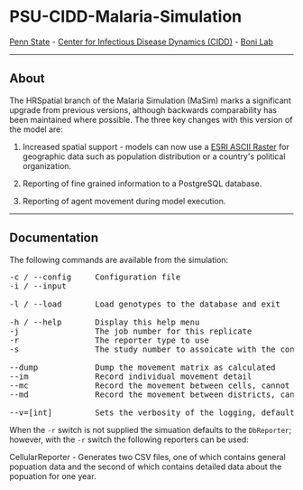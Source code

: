# PSU-CIDD-Malaria-Simulation

[Penn State](https://www.psu.edu/) - [Center for Infectious Disease Dynamics (CIDD)](https://www.huck.psu.edu/institutes-and-centers/center-for-infectious-disease-dynamics) - [Boni Lab](http://mol.ax/)

---

## About

The HRSpatial branch of the Malaria Simulation (MaSim) marks a significant upgrade from previous versions, although backwards comparability has been maintained where possible. The three key changes with this version of the model are:

1. Increased spatial support - models can now use a [ESRI ASCII Raster](http://resources.esri.com/help/9.3/arcgisengine/java/GP_ToolRef/spatial_analyst_tools/esri_ascii_raster_format.htm) for geographic data such as population distribution or a country's political organization.

2. Reporting of fine grained information to a PostgreSQL database.

3. Reporting of agent movement during model execution.

---

## Documentation

The following commands are available from the simulation:
<pre>
-c / --config     Configuration file       
-i / --input

-l / --load       Load genotypes to the database and exit

-h / --help       Display this help menu
-j                The job number for this replicate
-r                The reporter type to use
-s                The study number to assoicate with the configuration

--dump            Dump the movement matrix as calculated
--im              Record individual movement detail
--mc              Record the movement between cells, cannot run with --md
--md              Record the movement between districts, cannot run with --mc

--v=[int]         Sets the verbosity of the logging, default zero
</pre>

When the `-r` switch is not supplied the simuation defaults to the `DbReporter`; however, with the `-r` switch the following reporters can be used:

CellularReporter - Generates two CSV files, one of which contains general popuation data and the second of which contains detailed data about the popuation for one year. 
